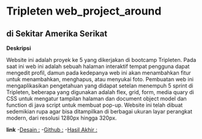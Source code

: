 # Tripleten web_project_around

## di Sekitar Amerika Serikat

**Deskripsi**

Website ini adalah proyek ke 5 yang dikerjakan di bootcamp Tripleten. Pada saat ini web ini adalah sebuah halaman interaktif tempat pengguna dapat mengedit profil, damun pada kedepanya web ini akan menambahkan fitur untuk menambahkan, menghapus, atau menyukai foto. Pembuatan web ini mengaplikasikan pengetahuan yang didapat setelan menempuh 5 sprint di Tripleten, beberapa yang digunakan adalah flex, grid, form, media quary di CSS untuk mengatur tampilan halaman dan document object model dan function di java script untuk membuat pop-up. Website ini telah dibuat sedemikian rupa agar bisa ditampilkan di berbagai ukuran layar perangkat modern, dari resolusi 1280px hingga 320px.

**link**
-[Desain :](https://www.figma.com/file/89jWb7ipy9wiA4vVDIRKS8/Web_Brief_Sprint_5_ID-%7C-Di-Sekitar-A.S.-%7C-desktop-%2B-mobile?type=design&node-id=0-1&t=z8A2o6NLLLajT9fh-0)
-[Github :](https://github.com/poiseAde/web_project_around)
-[Hasil Akhir :](https://poiseade.github.io/web_project_around/)
